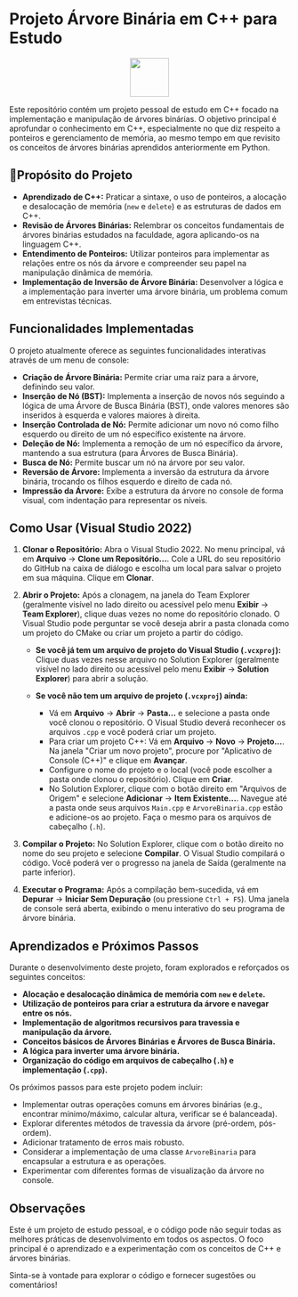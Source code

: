 ﻿# Projeto Árvore Binária em C++ para Estudo
 
<div align="center">
  <img width="70" height="70" src="https://cdn.jsdelivr.net/gh/devicons/devicon@latest/icons/cplusplus/cplusplus-original.svg" />
</div>

Este repositório contém um projeto pessoal de estudo em C++ focado na implementação e manipulação de árvores binárias. O objetivo principal é aprofundar o conhecimento em C++, especialmente no que diz respeito a ponteiros e gerenciamento de memória, ao mesmo tempo em que revisito os conceitos de árvores binárias aprendidos anteriormente em Python.

## 📌Propósito do Projeto

* **Aprendizado de C++:** Praticar a sintaxe, o uso de ponteiros, a alocação e desalocação de memória (`new` e `delete`) e as estruturas de dados em C++.
* **Revisão de Árvores Binárias:** Relembrar os conceitos fundamentais de árvores binárias estudados na faculdade, agora aplicando-os na linguagem C++.
* **Entendimento de Ponteiros:** Utilizar ponteiros para implementar as relações entre os nós da árvore e compreender seu papel na manipulação dinâmica de memória.
* **Implementação de Inversão de Árvore Binária:** Desenvolver a lógica e a implementação para inverter uma árvore binária, um problema comum em entrevistas técnicas.

## Funcionalidades Implementadas

O projeto atualmente oferece as seguintes funcionalidades interativas através de um menu de console:

* **Criação de Árvore Binária:** Permite criar uma raiz para a árvore, definindo seu valor.
* **Inserção de Nó (BST):** Implementa a inserção de novos nós seguindo a lógica de uma Árvore de Busca Binária (BST), onde valores menores são inseridos à esquerda e valores maiores à direita.
* **Inserção Controlada de Nó:** Permite adicionar um novo nó como filho esquerdo ou direito de um nó específico existente na árvore.
* **Deleção de Nó:** Implementa a remoção de um nó específico da árvore, mantendo a sua estrutura (para Árvores de Busca Binária).
* **Busca de Nó:** Permite buscar um nó na árvore por seu valor.
* **Reversão de Árvore:** Implementa a inversão da estrutura da árvore binária, trocando os filhos esquerdo e direito de cada nó.
* **Impressão da Árvore:** Exibe a estrutura da árvore no console de forma visual, com indentação para representar os níveis.

## Como Usar (Visual Studio 2022)

1.  **Clonar o Repositório:**
    Abra o Visual Studio 2022. No menu principal, vá em **Arquivo** -> **Clone um Repositório...**. Cole a URL do seu repositório do GitHub na caixa de diálogo e escolha um local para salvar o projeto em sua máquina. Clique em **Clonar**.

2.  **Abrir o Projeto:**
    Após a clonagem, na janela do Team Explorer (geralmente visível no lado direito ou acessível pelo menu **Exibir** -> **Team Explorer**), clique duas vezes no nome do repositório clonado. O Visual Studio pode perguntar se você deseja abrir a pasta clonada como um projeto do CMake ou criar um projeto a partir do código.

    * **Se você já tem um arquivo de projeto do Visual Studio (`.vcxproj`):** Clique duas vezes nesse arquivo no Solution Explorer (geralmente visível no lado direito ou acessível pelo menu **Exibir** -> **Solution Explorer**) para abrir a solução.

    * **Se você não tem um arquivo de projeto (`.vcxproj`) ainda:**
        * Vá em **Arquivo** -> **Abrir** -> **Pasta...** e selecione a pasta onde você clonou o repositório. O Visual Studio deverá reconhecer os arquivos `.cpp` e você poderá criar um projeto.
        * Para criar um projeto C++: Vá em **Arquivo** -> **Novo** -> **Projeto...**. Na janela "Criar um novo projeto", procure por "Aplicativo de Console (C++)" e clique em **Avançar**.
        * Configure o nome do projeto e o local (você pode escolher a pasta onde clonou o repositório). Clique em **Criar**.
        * No Solution Explorer, clique com o botão direito em "Arquivos de Origem" e selecione **Adicionar** -> **Item Existente...**. Navegue até a pasta onde seus arquivos `Main.cpp` e `ArvoreBinaria.cpp` estão e adicione-os ao projeto. Faça o mesmo para os arquivos de cabeçalho (`.h`).

3.  **Compilar o Projeto:**
    No Solution Explorer, clique com o botão direito no nome do seu projeto e selecione **Compilar**. O Visual Studio compilará o código. Você poderá ver o progresso na janela de Saída (geralmente na parte inferior).

4.  **Executar o Programa:**
    Após a compilação bem-sucedida, vá em **Depurar** -> **Iniciar Sem Depuração** (ou pressione `Ctrl + F5`). Uma janela de console será aberta, exibindo o menu interativo do seu programa de árvore binária.

## Aprendizados e Próximos Passos

Durante o desenvolvimento deste projeto, foram explorados e reforçados os seguintes conceitos:

* **Alocação e desalocação dinâmica de memória com `new` e `delete`.**
* **Utilização de ponteiros para criar a estrutura da árvore e navegar entre os nós.**
* **Implementação de algoritmos recursivos para travessia e manipulação da árvore.**
* **Conceitos básicos de Árvores Binárias e Árvores de Busca Binária.**
* **A lógica para inverter uma árvore binária.**
* **Organização do código em arquivos de cabeçalho (`.h`) e implementação (`.cpp`).**

Os próximos passos para este projeto podem incluir:

* Implementar outras operações comuns em árvores binárias (e.g., encontrar mínimo/máximo, calcular altura, verificar se é balanceada).
* Explorar diferentes métodos de travessia da árvore (pré-ordem, pós-ordem).
* Adicionar tratamento de erros mais robusto.
* Considerar a implementação de uma classe `ArvoreBinaria` para encapsular a estrutura e as operações.
* Experimentar com diferentes formas de visualização da árvore no console.

## Observações

Este é um projeto de estudo pessoal, e o código pode não seguir todas as melhores práticas de desenvolvimento em todos os aspectos. O foco principal é o aprendizado e a experimentação com os conceitos de C++ e árvores binárias.

Sinta-se à vontade para explorar o código e fornecer sugestões ou comentários!
